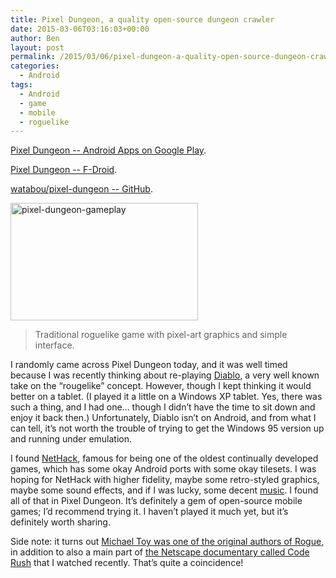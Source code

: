```yaml
---
title: Pixel Dungeon, a quality open-source dungeon crawler
date: 2015-03-06T03:16:03+00:00
author: Ben
layout: post
permalink: /2015/03/06/pixel-dungeon-a-quality-open-source-dungeon-crawler/
categories:
  - Android
tags:
  - Android
  - game
  - mobile
  - roguelike
---
```

[Pixel Dungeon -- Android Apps on Google Play](https://play.google.com/store/apps/details?id=com.watabou.pixeldungeon).
  
[Pixel Dungeon -- F-Droid](https://f-droid.org/repository/browse/?fdfilter=pixel+dungeon&fdid=com.watabou.pixeldungeon).
  
[watabou/pixel-dungeon -- GitHub](https://github.com/watabou/pixel-dungeon).

[<img src="http://www.benjaminoakes.com/wp-content/uploads/2015/03/pixel-dungeon-gameplay-300x188.png" alt="pixel-dungeon-gameplay" width="300" height="188" class="alignnone size-medium wp-image-655" srcset="https://www.benjaminoakes.com/wp-content/uploads/2015/03/pixel-dungeon-gameplay-300x188.png 300w, https://www.benjaminoakes.com/wp-content/uploads/2015/03/pixel-dungeon-gameplay-1024x640.png 1024w, https://www.benjaminoakes.com/wp-content/uploads/2015/03/pixel-dungeon-gameplay.png 1440w" sizes="(max-width: 300px) 100vw, 300px" />](http://www.benjaminoakes.com/wp-content/uploads/2015/03/pixel-dungeon-gameplay.png)

> Traditional roguelike game with pixel-art graphics and simple interface.

I randomly came across Pixel Dungeon today, and it was well timed because I was recently thinking about re-playing [Diablo](https://en.wikipedia.org/wiki/Diablo_%28video_game%29), a very well known take on the &#8220;rougelike&#8221; concept. However, though I kept thinking it would better on a tablet. (I played it a little on a Windows XP tablet. Yes, there was such a thing, and I had one... though I didn&#8217;t have the time to sit down and enjoy it back then.) Unfortunately, Diablo isn&#8217;t on Android, and from what I can tell, it&#8217;s not worth the trouble of trying to get the Windows 95 version up and running under emulation.

I found [NetHack](https://en.wikipedia.org/wiki/NetHack), famous for being one of the oldest continually developed games, which has some okay Android ports with some okay tilesets. I was hoping for NetHack with higher fidelity, maybe some retro-styled graphics, maybe some sound effects, and if I was lucky, some decent [music](https://soundcloud.com/cube_code/pixel-dungon). I found all of that in Pixel Dungeon. It&#8217;s definitely a gem of open-source mobile games; I&#8217;d recommend trying it. I haven&#8217;t played it much yet, but it&#8217;s definitely worth sharing.

Side note: it turns out [Michael Toy was one of the original authors of Rogue](https://en.wikipedia.org/wiki/Code_Rush), in addition to also a main part of [the Netscape documentary called Code Rush](http://www.benjaminoakes.com/2015/02/15/code-rush-a-documentary-about-netscape-circa-2000/) that I watched recently. That&#8217;s quite a coincidence!